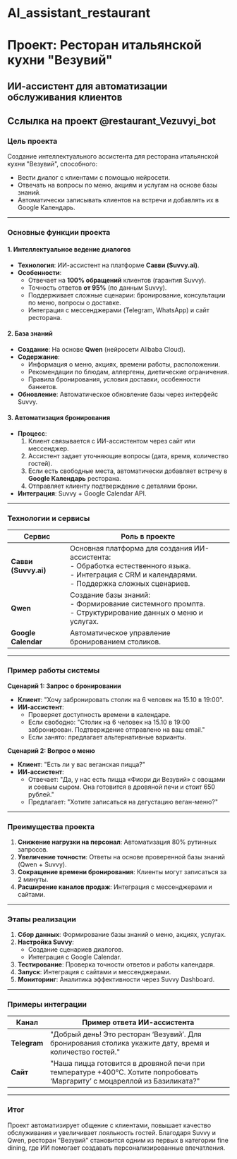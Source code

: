 # Al_assistant_restaurant

# Проект: Ресторан итальянской кухни "Везувий"  
## ИИ-ассистент для автоматизации обслуживания клиентов

## Сслылка на проект @restaurant_Vezuvyi_bot



### **Цель проекта**  
Создание интеллектуального ассистента для ресторана итальянской кухни "Везувий", способного:  
- Вести диалог с клиентами с помощью нейросети.  
- Отвечать на вопросы по меню, акциям и услугам на основе базы знаний.  
- Автоматически записывать клиентов на встречи и добавлять их в Google Календарь.  

---

### **Основные функции проекта**  

#### 1. **Интеллектуальное ведение диалогов**  
- **Технология**: ИИ-ассистент на платформе **Савви (Suvvy.ai)**.  
- **Особенности**:  
  - Отвечает на **100% обращений** клиентов (гарантия Suvvy).  
  - Точность ответов **от 95%** (по данным Suvvy).  
  - Поддерживает сложные сценарии: бронирование, консультации по меню, вопросы о доставке.  
  - Интеграция с мессенджерами (Telegram, WhatsApp) и сайт ресторана.  

#### 2. **База знаний**  
- **Создание**: На основе **Qwen** (нейросети Alibaba Cloud).  
- **Содержание**:  
  - Информация о меню, акциях, времени работы, расположении.  
  - Рекомендации по блюдам, аллергены, диетические ограничения.  
  - Правила бронирования, условия доставки, особенности банкетов.  
- **Обновление**: Автоматическое обновление базы через интерфейс Suvvy.  

#### 3. **Автоматизация бронирования**  
- **Процесс**:  
  1. Клиент связывается с ИИ-ассистентом через сайт или мессенджер.  
  2. Ассистент задает уточняющие вопросы (дата, время, количество гостей).  
  3. Если есть свободные места, автоматически добавляет встречу в **Google Календарь** ресторана.  
  4. Отправляет клиенту подтверждение с деталями брони.  
- **Интеграция**: Suvvy + Google Calendar API.  

---

### **Технологии и сервисы**  
| **Сервис** | **Роль в проекте** |  
|------------|-------------------|  
| **Савви (Suvvy.ai)** | Основная платформа для создания ИИ-ассистента: <br> - Обработка естественного языка. <br> - Интеграция с CRM и календарями. <br> - Поддержка сложных сценариев. |  
| **Qwen** | Создание базы знаний: <br> - Формирование системного промпта. <br> - Структурирование данных о меню и услугах. |  
| **Google Calendar** | Автоматическое управление бронированием столиков. |  

---

### **Пример работы системы**  
**Сценарий 1: Запрос о бронировании**  
- **Клиент**: "Хочу забронировать столик на 6 человек на 15.10 в 19:00".  
- **ИИ-ассистент**:  
  - Проверяет доступность времени в календаре.  
  - Если свободно: "Столик на 6 человек на 15.10 в 19:00 забронирован. Подтверждение отправлено на ваш email."  
  - Если занято: предлагает альтернативные варианты.  

**Сценарий 2: Вопрос о меню**  
- **Клиент**: "Есть ли у вас веганская пицца?"  
- **ИИ-ассистент**:  
  - Отвечает: "Да, у нас есть пицца «Фиори ди Везувий» с овощами и соевым сыром. Она готовится в дровяной печи и стоит 650 рублей."  
  - Предлагает: "Хотите записаться на дегустацию веган-меню?"  

---

### **Преимущества проекта**  
1. **Снижение нагрузки на персонал**: Автоматизация 80% рутинных запросов.  
2. **Увеличение точности**: Ответы на основе проверенной базы знаний (Qwen + Suvvy).  
3. **Сокращение времени бронирования**: Клиенты могут записаться за 2 минуты.  
4. **Расширение каналов продаж**: Интеграция с мессенджерами и сайтами.  

---

### **Этапы реализации**  
1. **Сбор данных**: Формирование базы знаний о меню, акциях, услугах.  
2. **Настройка Suvvy**:  
   - Создание сценариев диалогов.  
   - Интеграция с Google Calendar.  
3. **Тестирование**: Проверка точности ответов и работы календаря.  
4. **Запуск**: Интеграция с сайтами и мессенджерами.  
5. **Мониторинг**: Аналитика эффективности через Suvvy Dashboard.  

---

### **Примеры интеграции**  
| **Канал** | **Пример ответа ИИ-ассистента** |  
|-----------|--------------------------------|  
| **Telegram** | "Добрый день! Это ресторан ‘Везувий’. Для бронирования столика укажите дату, время и количество гостей." |  
| **Сайт** | "Наша пицца готовится в дровяной печи при температуре +400°C. Хотите попробовать ‘Маргариту’ с моцареллой из Базиликата?" |  

---

### **Итог**  
Проект автоматизирует общение с клиентами, повышает качество обслуживания и увеличивает лояльность гостей. Благодаря Suvvy и Qwen, ресторан "Везувий" становится одним из первых в категории fine dining, где ИИ помогает создавать персонализированные впечатления.  
